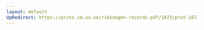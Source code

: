 ```yaml
---
layout: default
UpRedirect: https://pruto.im.uu.se/riksdagen-records-pdf/1873/prot-1873--ak--201/prot-1873--ak--201_014.pdf
---
```


